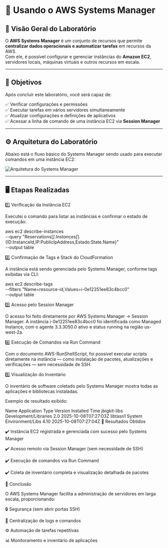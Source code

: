 # 🧰 Usando o AWS Systems Manager

## 📘 Visão Geral do Laboratório
O **AWS Systems Manager** é um conjunto de recursos que permite **centralizar dados operacionais e automatizar tarefas** em recursos da AWS.  
Com ele, é possível configurar e gerenciar instâncias do **Amazon EC2**, servidores locais, máquinas virtuais e outros recursos em escala.

---

## 🎯 Objetivos
Após concluir este laboratório, você será capaz de:

✅ Verificar configurações e permissões  
✅ Executar tarefas em vários servidores simultaneamente  
✅ Atualizar configurações e definições de aplicativos  
✅ Acessar a linha de comando de uma instância EC2 via **Session Manager**

---

## ⚙️ Arquitetura do Laboratório

Abaixo está o fluxo básico do Systems Manager sendo usado para executar comandos em uma instância EC2:

![Arquitetura do Systems Manager](imagens/system.png)

---

## 🖥️ Etapas Realizadas

1️⃣ Verificação da Instância EC2

Executei o comando para listar as instâncias e confirmar o estado de execução:

aws ec2 describe-instances \
  --query "Reservations[*].Instances[*].{ID:InstanceId,IP:PublicIpAddress,Estado:State.Name}" \
  --output table

2️⃣ Confirmação de Tags e Stack do CloudFormation

A instância está sendo gerenciada pelo Systems Manager, conforme tags exibidas via CLI:

aws ec2 describe-tags \
  --filters "Name=resource-id,Values=i-0e12251ee83c4bcc0" \
  --output table

3️⃣ Acesso pelo Session Manager

O acesso foi feito diretamente por AWS Systems Manager → Session Manager.
A instância i-0e12251ee83c4bcc0 foi identificada como Managed Instance, com o agente 3.3.3050.0 ativo e status running na região us-west-2a.

4️⃣ Execução de Comandos via Run Command

Com o documento AWS-RunShellScript, foi possível executar scripts diretamente na instância — como instalação de pacotes, atualizações e verificações — sem necessidade de SSH.

5️⃣ Visualização do Inventário

O inventário de software coletado pelo Systems Manager mostra todas as aplicações e bibliotecas instaladas.

Exemplo de resultado exibido:

Name	Application Type	Version	Installed Time
jbigkit-libs	Development/Libraries	2.0	2025-10-08T07:27:03Z
libtasn1	System Environment/Libs	4.10	2025-10-08T07:27:04Z
🧩 Resultados Obtidos

✔️ Instância EC2 registrada e gerenciada com sucesso pelo Systems Manager

✔️ Acesso remoto via Session Manager (sem necessidade de SSH)

✔️ Execução de comandos via Run Command

✔️ Coleta de inventário completa e visualização detalhada de pacotes

🏁 Conclusão

O AWS Systems Manager facilita a administração de servidores em larga escala, proporcionando:

🔒 Segurança (sem abrir portas SSH)

🧠 Centralização de logs e comandos

⚙️ Automação de tarefas repetitivas

📊 Monitoramento e inventário de aplicações
